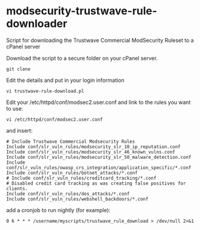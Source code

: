 # modsecurity-trustwave-rule-downloader
Script for downloading the Trustwave Commercial ModSecurity Ruleset to a cPanel server


Download the script to a secure folder on your cPanel server.
``` text
git clone
```
Edit the details and put in your login information
``` text
vi trustwave-rule-download.pl
```

Edit your /etc/httpd/conf/modsec2.user.conf and link to the rules you want to use:

``` text
vi /etc/httpd/conf/modsec2.user.conf
```

and insert:
``` text
# Include Trustwave Commercial Modsecurity Rules
Include conf/slr_vuln_rules/modsecurity_slr_10_ip_reputation.conf
Include conf/slr_vuln_rules/modsecurity_slr_46_known_vulns.conf
Include conf/slr_vuln_rules/modsecurity_slr_50_malware_detection.conf
Include conf/slr_vuln_rules/owasp_crs_integration/application_specific/*.conf
Include conf/slr_vuln_rules/botnet_attacks/*.conf
# Include conf/slr_vuln_rules/creditcard_tracking/*.conf
# Disabled credit card tracking as was creating false positives for clients.
Include conf/slr_vuln_rules/dos_attacks/*.conf
Include conf/slr_vuln_rules/webshell_backdoors/*.conf
```

add a cronjob to run nightly (for example):
``` text
0 6 * * * /username/myscripts/trustwave_rule_download > /dev/null 2>&1
```
